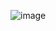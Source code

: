 ![image](https://github.com/Rahul-chaurasiya/Leetcode-Practice-Problem/assets/77222540/8a971767-cf9c-4252-aecc-73ebd2e75924)
